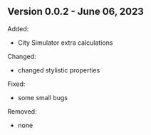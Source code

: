 ## Version 0.0.2 - June 06, 2023

Added:

- City Simulator extra calculations

Changed:

- changed stylistic properties

Fixed:

- some small bugs

Removed:

- none
